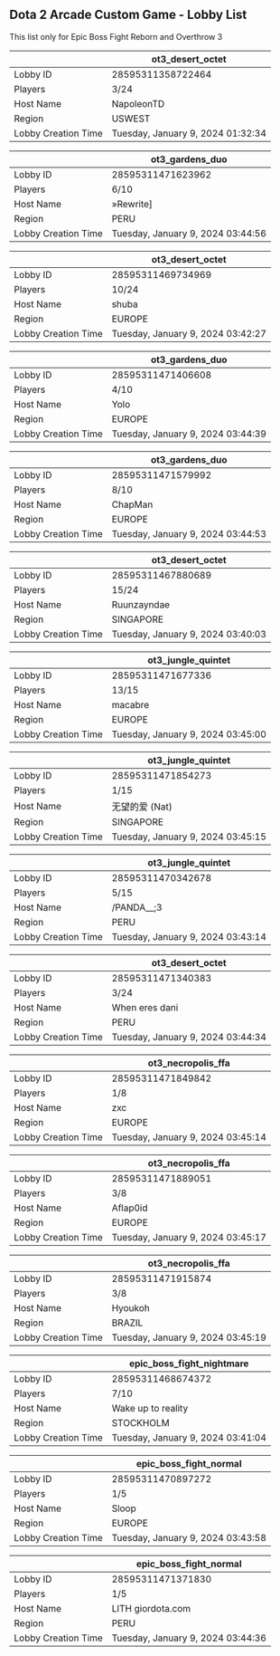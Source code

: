 ## Dota 2 Arcade Custom Game - Lobby List

This list only for Epic Boss Fight Reborn and Overthrow 3

|  | ot3_desert_octet |
| ------ | ------ |
| Lobby ID | 28595311358722464 |
| Players | 3/24 |
| Host Name | NapoleonTD |
| Region | USWEST |
| Lobby Creation Time | Tuesday, January 9, 2024 01:32:34 |


|  | ot3_gardens_duo |
| ------ | ------ |
| Lobby ID | 28595311471623962 |
| Players | 6/10 |
| Host Name | »Rewrite] |
| Region | PERU |
| Lobby Creation Time | Tuesday, January 9, 2024 03:44:56 |


|  | ot3_desert_octet |
| ------ | ------ |
| Lobby ID | 28595311469734969 |
| Players | 10/24 |
| Host Name | shuba |
| Region | EUROPE |
| Lobby Creation Time | Tuesday, January 9, 2024 03:42:27 |


|  | ot3_gardens_duo |
| ------ | ------ |
| Lobby ID | 28595311471406608 |
| Players | 4/10 |
| Host Name | Yolo |
| Region | EUROPE |
| Lobby Creation Time | Tuesday, January 9, 2024 03:44:39 |


|  | ot3_gardens_duo |
| ------ | ------ |
| Lobby ID | 28595311471579992 |
| Players | 8/10 |
| Host Name | ChapMan |
| Region | EUROPE |
| Lobby Creation Time | Tuesday, January 9, 2024 03:44:53 |


|  | ot3_desert_octet |
| ------ | ------ |
| Lobby ID | 28595311467880689 |
| Players | 15/24 |
| Host Name | Ruunzayndae |
| Region | SINGAPORE |
| Lobby Creation Time | Tuesday, January 9, 2024 03:40:03 |


|  | ot3_jungle_quintet |
| ------ | ------ |
| Lobby ID | 28595311471677336 |
| Players | 13/15 |
| Host Name | macabre |
| Region | EUROPE |
| Lobby Creation Time | Tuesday, January 9, 2024 03:45:00 |


|  | ot3_jungle_quintet |
| ------ | ------ |
| Lobby ID | 28595311471854273 |
| Players | 1/15 |
| Host Name | 无望的爱 (Nat) |
| Region | SINGAPORE |
| Lobby Creation Time | Tuesday, January 9, 2024 03:45:15 |


|  | ot3_jungle_quintet |
| ------ | ------ |
| Lobby ID | 28595311470342678 |
| Players | 5/15 |
| Host Name | /PANDA__;3 |
| Region | PERU |
| Lobby Creation Time | Tuesday, January 9, 2024 03:43:14 |


|  | ot3_desert_octet |
| ------ | ------ |
| Lobby ID | 28595311471340383 |
| Players | 3/24 |
| Host Name | When eres dani |
| Region | PERU |
| Lobby Creation Time | Tuesday, January 9, 2024 03:44:34 |


|  | ot3_necropolis_ffa |
| ------ | ------ |
| Lobby ID | 28595311471849842 |
| Players | 1/8 |
| Host Name | zxc |
| Region | EUROPE |
| Lobby Creation Time | Tuesday, January 9, 2024 03:45:14 |


|  | ot3_necropolis_ffa |
| ------ | ------ |
| Lobby ID | 28595311471889051 |
| Players | 3/8 |
| Host Name | Aflap0id |
| Region | EUROPE |
| Lobby Creation Time | Tuesday, January 9, 2024 03:45:17 |


|  | ot3_necropolis_ffa |
| ------ | ------ |
| Lobby ID | 28595311471915874 |
| Players | 3/8 |
| Host Name | Hyoukoh |
| Region | BRAZIL |
| Lobby Creation Time | Tuesday, January 9, 2024 03:45:19 |


|  | epic_boss_fight_nightmare |
| ------ | ------ |
| Lobby ID | 28595311468674372 |
| Players | 7/10 |
| Host Name | Wake up to reality |
| Region | STOCKHOLM |
| Lobby Creation Time | Tuesday, January 9, 2024 03:41:04 |


|  | epic_boss_fight_normal |
| ------ | ------ |
| Lobby ID | 28595311470897272 |
| Players | 1/5 |
| Host Name | Sloop |
| Region | EUROPE |
| Lobby Creation Time | Tuesday, January 9, 2024 03:43:58 |


|  | epic_boss_fight_normal |
| ------ | ------ |
| Lobby ID | 28595311471371830 |
| Players | 1/5 |
| Host Name | LITH giordota.com |
| Region | PERU |
| Lobby Creation Time | Tuesday, January 9, 2024 03:44:36 |


